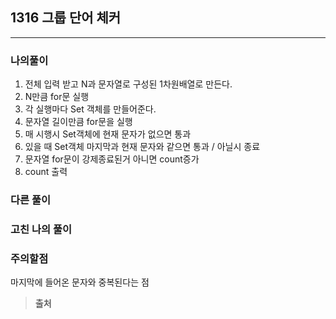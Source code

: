 ## 1316 그룹 단어 체커

<hr />

### 나의풀이

1. 전체 입력 받고 N과 문자열로 구성된 1차원배열로 만든다.
2. N만큼 for문 실행
3. 각 실행마다 Set 객체를 만들어준다.
4. 문자열 길이만큼 for문을 실행
5. 매 시행시 Set객체에 현재 문자가 없으면 통과
6. 있을 때 Set객체 마지막과 현재 문자와 같으면 통과 / 아닐시 종료
7. 문자열 for문이 강제종료된거 아니면 count증가
8. count 출력

### 다른 풀이

### 고친 나의 풀이

### 주의할점

마지막에 들어온 문자와 중복된다는 점

> **출처**
